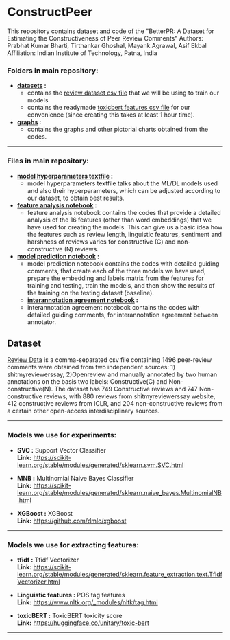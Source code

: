 # ConstructPeer
This repository contains dataset and code of the "BetterPR: A Dataset for Estimating the Constructiveness of Peer Review Comments" Authors: Prabhat Kumar Bharti, Tirthankar Ghoshal, Mayank Agrawal, Asif Ekbal Affiliation: Indian Institute of Technology, Patna, India


### Folders in main repository:
- **[datasets](https://github.com/PrabhatkrBharti/ConstructPeer/tree/main/datasets) :** <br />
    - contains the [review dataset csv file](https://github.com/PrabhatkrBharti/ConstructPeer/blob/main/datasets/Final_review_dataset.csv) that we will be using to train our models 
    - contains the readymade [toxicbert features csv file](https://github.com/PrabhatkrBharti/ConstructPeer/blob/main/datasets/toxicbert.csv) for our convenience (since creating this takes at least 1 hour time).<br />
- **[graphs](https://github.com/PrabhatkrBharti/ConstructPeer/tree/main/graphs) :**<br />
    - contains the graphs and other pictorial charts obtained from the codes.
    
------

### Files in main repository:
- **[model hyperparameters textfile](https://github.com/PrabhatkrBharti/ConstructPeer/blob/main/model_hyperparameters.txt) :**<br />
  - model hyperparameters textfile talks about the ML/DL models used and also their hyperparameters, which can be adjusted according to our dataset, to obtain best results. <br />
- **[feature analysis notebook](https://github.com/PrabhatkrBharti/ConstructPeer/blob/main/features_review.ipynb) :**<br />
  - feature analysis notebook contains the codes that provide a detailed analysis of the 16 features (other than word embeddings) that we have used for creating the models. This can give us a basic idea how the features such as review length, linguistic features, sentiment and harshness of reviews varies for constructive (C) and non-constructive (N) reviews.<br />
- **[model prediction notebook](https://github.com/PrabhatkrBharti/ConstructPeer/blob/main/CN_baseline_ML.ipynb) :**<br />
  - model prediction notebook contains the codes with detailed guiding comments, that create each of the three models we have used, prepare the embedding and labels matrix from the features for training and testing, train the models, and then show the results of the training on the testing dataset (baseline).
  - **[interannotation agreement notebook](https://github.com/PrabhatkrBharti/ConstructPeer/blob/main/interannotation_agreement.ipynb) :**<br />
  - interannotation agreement notebook contains the codes with detailed guiding comments, for interannotation agreement between annotator.

## Dataset
[Review Data](https://github.com/PrabhatkrBharti/ConstructPeer/blob/main/datasets/Final_review_dataset.csv) is a comma-separated csv file containing 1496 peer-review comments  were obtained from two
independent sources: 1) shitmyreviewerssay, 2)Openreview and manually annotated by two human annotations on the basis two labels: Constructive(C) and Non-constructive(N). The dataset has 749 Constructive reviews and 747 Non-constructive reviews, with 880 reviews from shitmyreviewerssay website, 412 constructive reviews from ICLR, and 204 non-constructive reviews from a certain other open-access interdisciplinary sources.

------

### Models we use for experiments:

- **SVC :** Support Vector Classifier <br />
  **Link:** https://scikit-learn.org/stable/modules/generated/sklearn.svm.SVC.html

- **MNB :** Multinomial Naive Bayes Classifier <br />
  **Link:** https://scikit-learn.org/stable/modules/generated/sklearn.naive_bayes.MultinomialNB.html
  
- **XGBoost :** XGBoost <br />
  **Link:** https://github.com/dmlc/xgboost

------

### Models we use for extracting features:

- **tfidf :** Tfidf Vectorizer <br />
  **Link:** https://scikit-learn.org/stable/modules/generated/sklearn.feature_extraction.text.TfidfVectorizer.html
  
- **Linguistic features :** POS tag features <br />
  **Link:** https://www.nltk.org/_modules/nltk/tag.html

  
- **toxicBERT :** ToxicBERT toxicity score <br />
  **Link:** https://huggingface.co/unitary/toxic-bert
  
------
